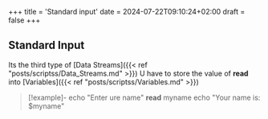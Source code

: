 +++
title = 'Standard input'
date = 2024-07-22T09:10:24+02:00
draft = false
+++

## Standard Input
Its the third type of [Data Streams]({{< ref "posts/scriptss/Data_Streams.md" >}})
U have to store the value of **read** into [Variables]({{< ref "posts/scriptss/Variables.md" >}}) 
>[!example]-
>echo "Enter ure name"
>**read** myname
>echo "Your name is: $myname"